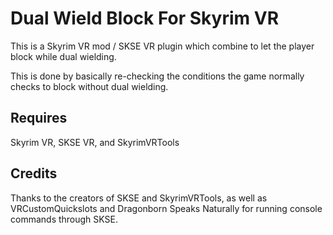 # Dual Wield Block For Skyrim VR

This is a Skyrim VR mod / SKSE VR plugin which combine to let the player block while dual wielding.

This is done by basically re-checking the conditions the game normally checks to block without dual wielding.

## Requires
Skyrim VR, SKSE VR, and SkyrimVRTools

## Credits
Thanks to the creators of SKSE and SkyrimVRTools, as well as VRCustomQuickslots and Dragonborn Speaks Naturally for running console commands through SKSE.